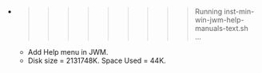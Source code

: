 * >>>>>>>>> Running inst-min-win-jwm-help-manuals-text.sh ...
  * Add Help menu in JWM.
  * Disk size = 2131748K. Space Used = 44K.
